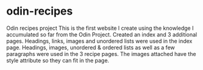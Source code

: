 # odin-recipes
Odin recipes project
This is the first website I create using the knowledge I accumulated so far from the Odin Project.
Created an index and 3 additional pages.
Headings, links, images and unordered lists were used in the index page.
Headings, images, unordered & ordered lists as well as a few paragraphs were used in the 3 recipe pages.
The images attached have the style attribute so they can fit in the page.
